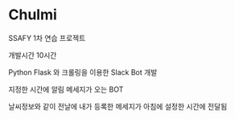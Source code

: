 # Chulmi

SSAFY 1차 연습 프로젝트

개발시간 10시간

Python Flask 와 크롤링을 이용한 Slack Bot 개발



지정한 시간에 알림 메세지가 오는 BOT

날씨정보와 같이 전날에 내가 등록한 메세지가 아침에 설정한 시간에 전달됨

